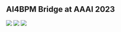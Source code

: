 ## AI4BPM Bridge at AAAI 2023

![](https://img.shields.io/badge/Artificial%20Intelligence-green)
![](https://img.shields.io/badge/Automated%20Planning-red)
![](https://img.shields.io/badge/Business%20Process%20Management-blue)
